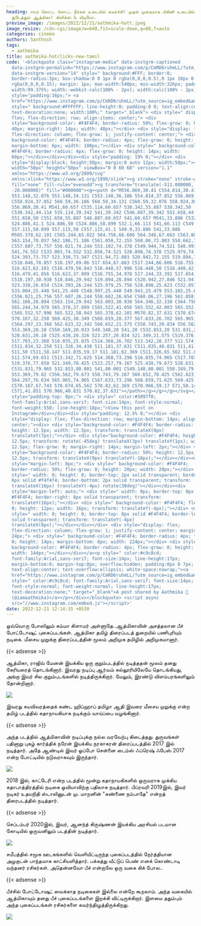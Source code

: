 ```yaml
---
heading: ஈரம் சொட்ட சொட்ட நீச்சல் உடையில் கவர்ச்சி! முதல் முறையாக பிகினி உடையில்
  சூடேத்தும் ஆத்மிகா! கிளிக்ஸ் & வீடியோ.
preview_image: /images/2022/12/21/aathmika-hott.jpeg
image_resize: /cdn-cgi/image/w=640,fit=scale-down,q=80,f=auto
categories: cinema
authors: Santhosh
tags:
  - aathmika
title: aathmika-hotclicks-new-tamil
code: '<blockquote class="instagram-media" data-instgrm-captioned
  data-instgrm-permalink="https://www.instagram.com/p/CmRD6ruhmLL/?utm_source=ig_embed&amp;utm_campaign=loading"
  data-instgrm-version="14" style=" background:#FFF; border:0;
  border-radius:3px; box-shadow:0 0 1px 0 rgba(0,0,0,0.5),0 1px 10px 0
  rgba(0,0,0,0.15); margin: 1px; max-width:540px; min-width:326px; padding:0;
  width:99.375%; width:-webkit-calc(100% - 2px); width:calc(100% - 2px);"><div
  style="padding:16px;"> <a
  href="https://www.instagram.com/p/CmRD6ruhmLL/?utm_source=ig_embed&amp;utm_campaign=loading"
  style=" background:#FFFFFF; line-height:0; padding:0 0; text-align:center;
  text-decoration:none; width:100%;" target="_blank"> <div style=" display:
  flex; flex-direction: row; align-items: center;"> <div
  style="background-color: #F4F4F4; border-radius: 50%; flex-grow: 0; height:
  40px; margin-right: 14px; width: 40px;"></div> <div style="display: flex;
  flex-direction: column; flex-grow: 1; justify-content: center;"> <div style="
  background-color: #F4F4F4; border-radius: 4px; flex-grow: 0; height: 14px;
  margin-bottom: 6px; width: 100px;"></div> <div style=" background-color:
  #F4F4F4; border-radius: 4px; flex-grow: 0; height: 14px; width:
  60px;"></div></div></div><div style="padding: 19% 0;"></div> <div
  style="display:block; height:50px; margin:0 auto 12px; width:50px;"><svg
  width="50px" height="50px" viewBox="0 0 60 60" version="1.1"
  xmlns="https://www.w3.org/2000/svg"
  xmlns:xlink="https://www.w3.org/1999/xlink"><g stroke="none" stroke-width="1"
  fill="none" fill-rule="evenodd"><g transform="translate(-511.000000,
  -20.000000)" fill="#000000"><g><path d="M556.869,30.41 C554.814,30.41
  553.148,32.076 553.148,34.131 C553.148,36.186 554.814,37.852 556.869,37.852
  C558.924,37.852 560.59,36.186 560.59,34.131 C560.59,32.076 558.924,30.41
  556.869,30.41 M541,60.657 C535.114,60.657 530.342,55.887 530.342,50
  C530.342,44.114 535.114,39.342 541,39.342 C546.887,39.342 551.658,44.114
  551.658,50 C551.658,55.887 546.887,60.657 541,60.657 M541,33.886 C532.1,33.886
  524.886,41.1 524.886,50 C524.886,58.899 532.1,66.113 541,66.113 C549.9,66.113
  557.115,58.899 557.115,50 C557.115,41.1 549.9,33.886 541,33.886
  M565.378,62.101 C565.244,65.022 564.756,66.606 564.346,67.663 C563.803,69.06
  563.154,70.057 562.106,71.106 C561.058,72.155 560.06,72.803 558.662,73.347
  C557.607,73.757 556.021,74.244 553.102,74.378 C549.944,74.521 548.997,74.552
  541,74.552 C533.003,74.552 532.056,74.521 528.898,74.378 C525.979,74.244
  524.393,73.757 523.338,73.347 C521.94,72.803 520.942,72.155 519.894,71.106
  C518.846,70.057 518.197,69.06 517.654,67.663 C517.244,66.606 516.755,65.022
  516.623,62.101 C516.479,58.943 516.448,57.996 516.448,50 C516.448,42.003
  516.479,41.056 516.623,37.899 C516.755,34.978 517.244,33.391 517.654,32.338
  C518.197,30.938 518.846,29.942 519.894,28.894 C520.942,27.846 521.94,27.196
  523.338,26.654 C524.393,26.244 525.979,25.756 528.898,25.623 C532.057,25.479
  533.004,25.448 541,25.448 C548.997,25.448 549.943,25.479 553.102,25.623
  C556.021,25.756 557.607,26.244 558.662,26.654 C560.06,27.196 561.058,27.846
  562.106,28.894 C563.154,29.942 563.803,30.938 564.346,32.338 C564.756,33.391
  565.244,34.978 565.378,37.899 C565.522,41.056 565.552,42.003 565.552,50
  C565.552,57.996 565.522,58.943 565.378,62.101 M570.82,37.631 C570.674,34.438
  570.167,32.258 569.425,30.349 C568.659,28.377 567.633,26.702 565.965,25.035
  C564.297,23.368 562.623,22.342 560.652,21.575 C558.743,20.834 556.562,20.326
  553.369,20.18 C550.169,20.033 549.148,20 541,20 C532.853,20 531.831,20.033
  528.631,20.18 C525.438,20.326 523.257,20.834 521.349,21.575 C519.376,22.342
  517.703,23.368 516.035,25.035 C514.368,26.702 513.342,28.377 512.574,30.349
  C511.834,32.258 511.326,34.438 511.181,37.631 C511.035,40.831 511,41.851
  511,50 C511,58.147 511.035,59.17 511.181,62.369 C511.326,65.562 511.834,67.743
  512.574,69.651 C513.342,71.625 514.368,73.296 516.035,74.965 C517.703,76.634
  519.376,77.658 521.349,78.425 C523.257,79.167 525.438,79.673 528.631,79.82
  C531.831,79.965 532.853,80.001 541,80.001 C549.148,80.001 550.169,79.965
  553.369,79.82 C556.562,79.673 558.743,79.167 560.652,78.425 C562.623,77.658
  564.297,76.634 565.965,74.965 C567.633,73.296 568.659,71.625 569.425,69.651
  C570.167,67.743 570.674,65.562 570.82,62.369 C570.966,59.17 571,58.147 571,50
  C571,41.851 570.966,40.831 570.82,37.631"></path></g></g></g></svg></div><div
  style="padding-top: 8px;"> <div style=" color:#3897f0;
  font-family:Arial,sans-serif; font-size:14px; font-style:normal;
  font-weight:550; line-height:18px;">View this post on
  Instagram</div></div><div style="padding: 12.5% 0;"></div> <div
  style="display: flex; flex-direction: row; margin-bottom: 14px; align-items:
  center;"><div> <div style="background-color: #F4F4F4; border-radius: 50%;
  height: 12.5px; width: 12.5px; transform: translateX(0px)
  translateY(7px);"></div> <div style="background-color: #F4F4F4; height:
  12.5px; transform: rotate(-45deg) translateX(3px) translateY(1px); width:
  12.5px; flex-grow: 0; margin-right: 14px; margin-left: 2px;"></div> <div
  style="background-color: #F4F4F4; border-radius: 50%; height: 12.5px; width:
  12.5px; transform: translateX(9px) translateY(-18px);"></div></div><div
  style="margin-left: 8px;"> <div style=" background-color: #F4F4F4;
  border-radius: 50%; flex-grow: 0; height: 20px; width: 20px;"></div> <div
  style=" width: 0; height: 0; border-top: 2px solid transparent; border-left:
  6px solid #f4f4f4; border-bottom: 2px solid transparent; transform:
  translateX(16px) translateY(-4px) rotate(30deg)"></div></div><div
  style="margin-left: auto;"> <div style=" width: 0px; border-top: 8px solid
  #F4F4F4; border-right: 8px solid transparent; transform:
  translateY(16px);"></div> <div style=" background-color: #F4F4F4; flex-grow:
  0; height: 12px; width: 16px; transform: translateY(-4px);"></div> <div
  style=" width: 0; height: 0; border-top: 8px solid #F4F4F4; border-left: 8px
  solid transparent; transform: translateY(-4px)
  translateX(8px);"></div></div></div> <div style="display: flex;
  flex-direction: column; flex-grow: 1; justify-content: center; margin-bottom:
  24px;"> <div style=" background-color: #F4F4F4; border-radius: 4px; flex-grow:
  0; height: 14px; margin-bottom: 6px; width: 224px;"></div> <div style="
  background-color: #F4F4F4; border-radius: 4px; flex-grow: 0; height: 14px;
  width: 144px;"></div></div></a><p style=" color:#c9c8cd;
  font-family:Arial,sans-serif; font-size:14px; line-height:17px;
  margin-bottom:0; margin-top:8px; overflow:hidden; padding:8px 0 7px;
  text-align:center; text-overflow:ellipsis; white-space:nowrap;"><a
  href="https://www.instagram.com/p/CmRD6ruhmLL/?utm_source=ig_embed&amp;utm_campaign=loading"
  style=" color:#c9c8cd; font-family:Arial,sans-serif; font-size:14px;
  font-style:normal; font-weight:normal; line-height:17px;
  text-decoration:none;" target="_blank">A post shared by Aathmika 🦁
  (@iamaathmika)</a></p></div></blockquote> <script async
  src="//www.instagram.com/embed.js"></script>'
date: 2022-12-21 12:14:15 +0530
---
```

ஒவ்வொரு போஸிலும் சும்மா கிளாமர் அள்ளுதே..‌ஆத்மிகாவின் அசத்தலான பீச் போட்டோஷுட் புகைப்படங்கள்.
ஆத்மிகா தமிழ் திரைப்படத் துறையில் பணிபுரியும் நடிகை. மீசைய முறுக்கு திரைப்படத்தின் மூலம் அறிமுக தமிழில் அறிமுகமானார்.

{{< adsense >}}

ஆத்மிகா, ராஜிவ் மேனன் இயக்கிய ஒரு குறும்படத்தில் நடித்ததன் மூலம் தனது கேரியரைத் தொடங்கினார். இவரது நடிப்பு ஆர்வம் கல்லூரியிலேயே தொடங்கியது, அங்கு இவர் சில குறும்படங்களில் நடித்திருக்கிறார். மேலும், இரண்டு விளம்பரங்களிலும் தோன்றினார். 

![](/images/2022/12/21/aathmika-hotclicks-new-tamil.jpeg)

இவரது சுயவிவரத்தைக் கண்ட ஹிப்ஹாப் தமிழா ஆதி இவரை மீசைய முறுக்கு என்ற தமிழ் படத்தில் கதாநாயகியாக நடிக்கும் வாய்ப்பை  வழங்கினார். 

{{< adsense >}}

அந்த படத்தில் ஆத்மிகாவின் நடிப்புக்கு நல்ல வரவேற்பு கிடைத்தது. துருவங்கள் பதினாறு புகழ் கார்த்திக் நரேன் இயக்கிய  நரகாசுரன் திரைப்படத்தில் 2017 இல் நடித்தார். அதே ஆண்டில் இவர் ஓப்போ சென்னை டைம்ஸ் ஃப்ரெஷ் ஃபேஸ் 2017 என்ற போட்டியில் நடுவராகவும் இருந்தார்.

![](/images/2022/12/21/aathmika-hotclicks-new-tamil2.jpeg)

2018 இல், காட்டேரி என்ற படத்தில் மூன்று கதாநாயகிகளில் ஒருவராக  முக்கிய கதாபாத்திரத்தில் நடிகை ஓவியாவிற்கு பதிலாக நடித்தார். பிப்ரவரி 2019இல், இவர் நடிகர் உதயநிதி ஸ்டாலினுடன் மு. மாறனின் "கண்ணை நம்பாதே" என்றத் திரைபடத்தில் நடித்தார். 

{{< adsense >}}

 செப்டம்பர் 2020இல், இவர், ஆனந்த் கிருஷ்ணன் இயக்கிய அரசியல் படமான கோடியில் ஒருவனிலும் படத்தின் நடித்தார்.

![](/images/2022/12/21/aathmika-hotclicks-new-tamil4.jpeg)

சமீபத்தில் சமூக ஊடகங்களில் வெளியிட்டிருந்த புகைப்படத்தில் நேர்த்தியான அழகுடன் பாந்தமாக காட்சியளித்தார். பக்கத்து வீட்டுப் பெண் எனக் கொண்டாடி வந்தனர் ரசிகர்கள்.
அதென்னவோ பீச் என்றாலே ஒரு வகை கிக் போல.. 

{{< adsense >}}

பீச்சில் போட்டோஷுட் வைக்காத நடிகைகள் இல்லை என்றே கூறலாம். அந்த வகையில் ஆத்மிகாவும் தனது பீச் புகைப்படங்களை இறக்கி விட்டிருக்கிறார்.‌ இளமை ததும்பும் அந்த புகைப்படங்கள் ரசிகர்களை கவர்ந்திழுத்திருக்கிறது.

![](/images/2022/12/21/aathmika-hotclicks-new-tamil6.jpeg)